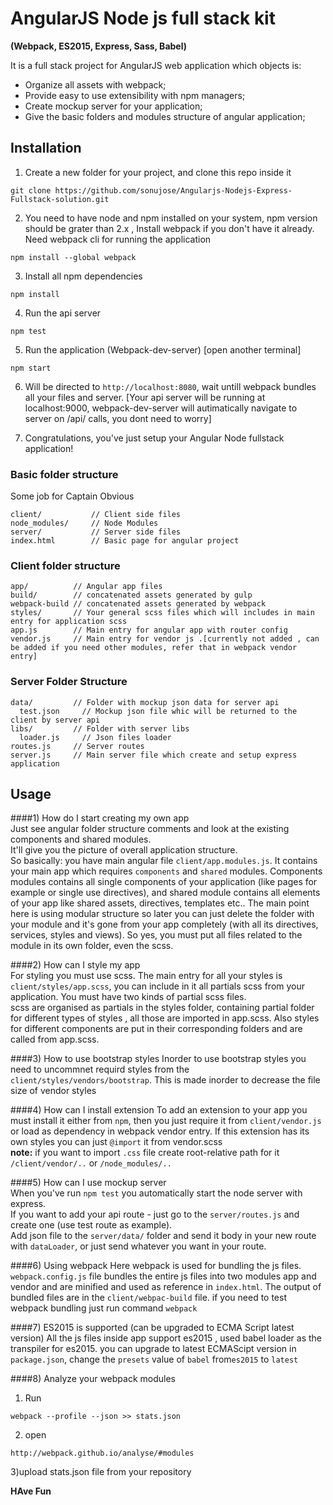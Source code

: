 # AngularJS Node js full stack kit
**(Webpack, ES2015, Express, Sass, Babel)**  

It is a full stack project for AngularJS web application which objects is:
- Organize all assets with webpack;
- Provide easy to use extensibility with npm managers;
- Create mockup server for your application;
- Give the basic folders and modules structure of angular application;

## Installation

1) Create a new folder for your project, and clone this repo inside it
```
git clone https://github.com/sonujose/Angularjs-Nodejs-Express-Fullstack-solution.git
```
2) You need to have node and npm installed on your system, npm version should be grater than 2.x , Install webpack if you don't have it already. Need webpack cli for running the application 
```
npm install --global webpack
```
3) Install all npm dependencies
```
npm install
```
4) Run the api server 
```
npm test
```
5) Run the application (Webpack-dev-server) [open another terminal]
```
npm start
```
6) Will be directed to `http://localhost:8080`, wait untill webpack bundles all your files and server.
[Your api server will be running at localhost:9000, webpack-dev-server will autimatically navigate to server on /api/ calls, you dont need to worry]

6) Congratulations, you've just setup your Angular Node fullstack application!

### Basic folder structure
Some job for Captain Obvious
```
client/           // Client side files
node_modules/     // Node Modules
server/           // Server side files
index.html        // Basic page for angular project
```

### Client folder structure

```
app/          // Angular app files
build/        // concatenated assets generated by gulp
webpack-build // concatenated assets generated by webpack
styles/       // Your general scss files which will includes in main entry for application scss
app.js        // Main entry for angular app with router config
vendor.js     // Main entry for vendor js .[currently not added , can be added if you need other modules, refer that in webpack vendor entry]
```

### Server Folder Structure
```
data/         // Folder with mockup json data for server api
  test.json     // Mockup json file whic will be returned to the client by server api
libs/         // Folder with server libs
  loader.js     // Json files loader
routes.js     // Server routes
server.js     // Main server file which create and setup express application
```
## Usage

####1) How do I start creating my own app  
Just see angular folder structure comments and look at the existing components and shared modules.  
It'll give you the picture of overall application structure.  
So basically: you have main angular file `client/app.modules.js`. It contains your main app which requires `components` and `shared` modules. Components modules contains all single components of your application (like pages for example or single use directives), and shared module contains all elements of your app like shared assets, directives, templates etc..
The main point here is using modular structure so later you can just delete the folder with your module and it's gone from your app completely (with all its directives, services, styles and views). So yes, you must put all files related to the module in its own folder, even the scss.  

####2) How can I style my app  
For styling you must use scss. The main entry for all your styles is `client/styles/app.scss`, you can include in it all partials scss from your application. You must have two kinds of partial scss files.  
scss are organised as partials in the styles folder, containing partial folder for different types of styles , all those are imported in app.scss. Also styles for different components are put in their corresponding folders and are called from app.scss.

####3) How to use bootstrap styles
Inorder to use bootstrap styles you need to uncommnet requird styles from the `client/styles/vendors/bootstrap`. This is made inorder to decrease the file size of vendor styles

####4) How can I install extension
To add an extension to your app you must install it either from `npm`, then you just require it from `client/vendor.js` or load as dependency in webpack vendor entry. 
If this extension has its own styles you can just `@import` it from vendor.scss  
**note:** if you want to import `.css` file create root-relative path for it `/client/vendor/..` or `/node_modules/..`  

####5) How can I use mockup server  
When you've run `npm test` you automatically start the node server with express.    
If you want to add your api route - just go to the `server/routes.js` and create one (use test route as example).  
Add json file to the `server/data/` folder and send it body in your new route with `dataLoader`, or just send whatever you want in your route.

####6) Using webpack
Here webpack is used for bundling the js files. `webpack.config.js` file bundles the entire js files into two modules app and vendor and are minified and used as reference in `index.html`.
The output of bundled files are in the `client/webpac-build` file. if you need to test webpack bundling just run command `webpack` 

####7) ES2015 is supported (can be upgraded to ECMA Script latest version) 
All the js files inside app support es2015 , used babel loader as the transpiler for es2015. you can upgrade to latest ECMAScipt version in `package.json`, change the `presets` value of `babel` from`es2015` to `latest`

####8) Analyze your webpack modules
1) Run 
```
webpack --profile --json >> stats.json
```
2) open
```
http://webpack.github.io/analyse/#modules
```
3)upload stats.json file from your repository

**HAve Fun**



